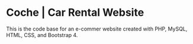# Coche | Car Rental Website

This is the code base for an e-commer website created with PHP, MySQL, HTML, CSS, and Bootstrap 4. 